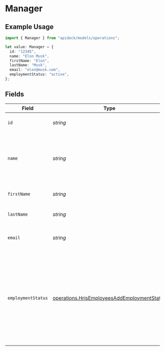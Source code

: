 # Manager

## Example Usage

```typescript
import { Manager } from "apideck/models/operations";

let value: Manager = {
  id: "12345",
  name: "Elon Musk",
  firstName: "Elon",
  lastName: "Musk",
  email: "elon@musk.com",
  employmentStatus: "active",
};
```

## Fields

| Field                                                                                                                              | Type                                                                                                                               | Required                                                                                                                           | Description                                                                                                                        | Example                                                                                                                            |
| ---------------------------------------------------------------------------------------------------------------------------------- | ---------------------------------------------------------------------------------------------------------------------------------- | ---------------------------------------------------------------------------------------------------------------------------------- | ---------------------------------------------------------------------------------------------------------------------------------- | ---------------------------------------------------------------------------------------------------------------------------------- |
| `id`                                                                                                                               | *string*                                                                                                                           | :heavy_minus_sign:                                                                                                                 | A unique identifier for an object.                                                                                                 | 12345                                                                                                                              |
| `name`                                                                                                                             | *string*                                                                                                                           | :heavy_minus_sign:                                                                                                                 | The name of the manager, often a combination of their first and last names.                                                        | Elon Musk                                                                                                                          |
| `firstName`                                                                                                                        | *string*                                                                                                                           | :heavy_minus_sign:                                                                                                                 | The first name of the person.                                                                                                      | Elon                                                                                                                               |
| `lastName`                                                                                                                         | *string*                                                                                                                           | :heavy_minus_sign:                                                                                                                 | The last name of the person.                                                                                                       | Musk                                                                                                                               |
| `email`                                                                                                                            | *string*                                                                                                                           | :heavy_minus_sign:                                                                                                                 | The email address of the manager.                                                                                                  | elon@musk.com                                                                                                                      |
| `employmentStatus`                                                                                                                 | [operations.HrisEmployeesAddEmploymentStatus](../../models/operations/hrisemployeesaddemploymentstatus.md)                         | :heavy_minus_sign:                                                                                                                 | The employment status of the employee, indicating whether they are currently employed, inactive, terminated, or in another status. | active                                                                                                                             |